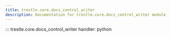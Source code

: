 ```yaml
---
title: trestle.core.docs_control_writer
description: Documentation for trestle.core.docs_control_writer module
---
```


::: trestle.core.docs_control_writer
handler: python
